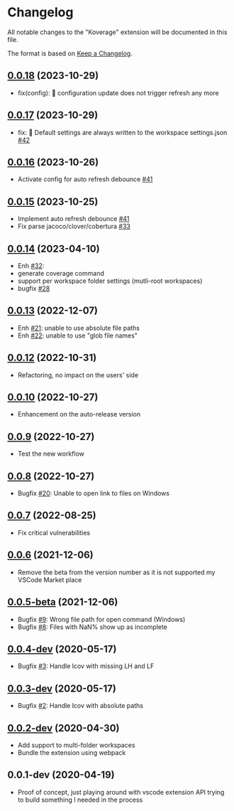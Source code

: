 # Changelog

All notable changes to the "Koverage" extension will be documented in this file.

The format is based on [Keep a Changelog](https://keepachangelog.com/en/1.0.0/).

## [0.0.18](https://github.com/tenninebt/vscode-koverage/compare/0.0.17...0.0.18) (2023-10-29)
- fix(config): :bug: configuration update does not trigger refresh any more

## [0.0.17](https://github.com/tenninebt/vscode-koverage/compare/0.0.16...0.0.17) (2023-10-29)
- fix: :bug: Default settings are always written to the workspace settings.json [#42](https://github.com/tenninebt/vscode-koverage/issues/42)

## [0.0.16](https://github.com/tenninebt/vscode-koverage/compare/0.0.15...0.0.16) (2023-10-26)
- Activate config for auto refresh debounce [#41](https://github.com/tenninebt/vscode-koverage/issues/41)

## [0.0.15](https://github.com/tenninebt/vscode-koverage/compare/0.0.14...0.0.15) (2023-10-25)
- Implement auto refresh debounce [#41](https://github.com/tenninebt/vscode-koverage/issues/41)
- Fix parse jacoco/clover/cobertura [#33](https://github.com/tenninebt/vscode-koverage/issues/33)

## [0.0.14](https://github.com/tenninebt/vscode-koverage/compare/0.0.13...0.0.14) (2023-04-10)
- Enh [#32](https://github.com/tenninebt/vscode-koverage/pull/32): 
- generate coverage command
- support per workspace folder settings (mutli-root workspaces)
- bugfix [#28](https://github.com/tenninebt/vscode-koverage/pull/28)

## [0.0.13](https://github.com/tenninebt/vscode-koverage/compare/0.0.12...0.0.13) (2022-12-07)
- Enh [#21](https://github.com/tenninebt/vscode-koverage/issues/21): unable to use absolute file paths
- Enh [#22](https://github.com/tenninebt/vscode-koverage/issues/22): unable to use "glob file names"

## [0.0.12](https://github.com/tenninebt/vscode-koverage/compare/0.0.10...0.0.12) (2022-10-31)
- Refactoring, no impact on the users' side

## [0.0.10](https://github.com/tenninebt/vscode-koverage/compare/0.0.9...0.0.10) (2022-10-27)
- Enhancement on the auto-release version

## [0.0.9](https://github.com/tenninebt/vscode-koverage/compare/0.0.8...0.0.9) (2022-10-27)
- Test the new workflow

## [0.0.8](https://github.com/tenninebt/vscode-koverage/compare/0.0.7...0.0.8) (2022-10-27)
- Bugfix [#20](https://github.com/tenninebt/vscode-koverage/issues/20): Unable to open link to files on Windows

## [0.0.7](https://github.com/tenninebt/vscode-koverage/compare/0.0.6...0.0.7) (2022-08-25)
- Fix critical vulnerabilities

## [0.0.6](https://github.com/tenninebt/vscode-koverage/compare/0.0.5-dev...0.0.6) (2021-12-06)
- Remove the beta from the version number as it is not supported my VSCode Market place

## [0.0.5-beta](https://github.com/tenninebt/vscode-koverage/compare/0.0.4-dev...0.0.5-beta) (2021-12-06)
- Bugfix [#9](https://github.com/tenninebt/vscode-koverage/pull/9): Wrong file path for open command (Windows)
- Bugfix [#8](https://github.com/tenninebt/vscode-koverage/issues/8): Files with NaN% show up as incomplete

## [0.0.4-dev](https://github.com/tenninebt/vscode-koverage/compare/0.0.3-dev...0.0.4-dev) (2020-05-17)

- Bugfix [#3](https://github.com/tenninebt/vscode-koverage/issues/3): Handle lcov with missing LH and LF 

## [0.0.3-dev](https://github.com/tenninebt/vscode-koverage/compare/0.0.2-dev...0.0.3-dev) (2020-05-17)

- Bugfix [#2](https://github.com/tenninebt/vscode-koverage/issues/2): Handle lcov with absolute paths 

## [0.0.2-dev](https://github.com/tenninebt/vscode-koverage/compare/0.0.1-dev...0.0.2-dev) (2020-04-30)

- Add support to multi-folder workspaces
- Bundle the extension using webpack

## 0.0.1-dev (2020-04-19)

- Proof of concept, just playing around with vscode extension API trying to build something I needed in the process

